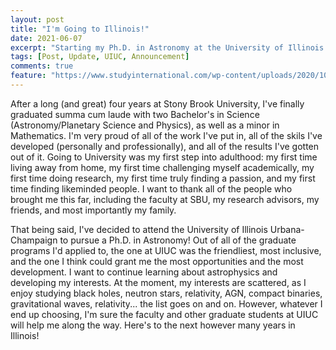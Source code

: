 ```yaml
---
layout: post
title: "I'm Going to Illinois!"
date: 2021-06-07
excerpt: "Starting my Ph.D. in Astronomy at the University of Illinois Urbana-Champaign."
tags: [Post, Update, UIUC, Announcement]
comments: true
feature: "https://www.studyinternational.com/wp-content/uploads/2020/10/Uni-of-Illinois-Logo-1.png"
---
```


After a long (and great) four years at Stony Brook University, I've finally graduated summa cum laude with two Bachelor's in Science (Astronomy/Planetary Science and Physics), as well as a minor in Mathematics. I'm very proud of all of the work I've put in, all of the skils I've developed (personally and professionally), and all of the results I've gotten out of it. Going to University was my first step into adulthood: my first time living away from home, my first time challenging myself academically, my first time doing research, my first time truly finding a passion, and my first time finding likeminded people. I want to thank all of the people who brought me this far, including the faculty at SBU, my research advisors, my friends, and most importantly my family.

That being said, I've decided to attend the University of Illinois Urbana-Champaign to pursue a Ph.D. in Astronomy! Out of all of the graduate programs I'd applied to, the one at UIUC was the friendliest, most inclusive, and the one I think could grant me the most opportunities and the most development. I want to continue learning about astrophysics and developing my interests. At the moment, my interests are scattered, as I enjoy studying black holes, neutron stars, relativity, AGN, compact binaries, gravitational waves, relativity... the list goes on and on. However, whatever I end up choosing, I'm sure the faculty and other graduate students at UIUC will help me along the way. Here's to the next however many years in Illinois!
